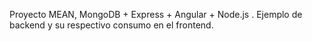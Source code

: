 Proyecto MEAN, MongoDB + Express + Angular + Node.js . Ejemplo de backend y su respectivo consumo en el frontend.
